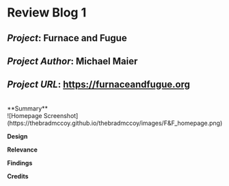 # Review Blog 1

## *Project*: Furnace and Fugue

## *Project Author*: Michael Maier

## *Project URL*: https://furnaceandfugue.org
<br />
**Summary**
<br />
![Homepage Screenshot](https://thebradmccoy.github.io/thebradmccoy/images/F&F_homepage.png)
<br />

**Design**
<br />


**Relevance**
<br />


**Findings**
<br />


**Credits**
<br />
